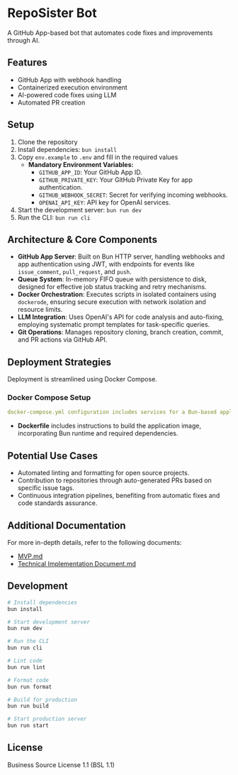 # RepoSister Bot

A GitHub App-based bot that automates code fixes and improvements through AI.

## Features

- GitHub App with webhook handling
- Containerized execution environment
- AI-powered code fixes using LLM
- Automated PR creation

## Setup

1. Clone the repository
2. Install dependencies: `bun install`
3. Copy `env.example` to `.env` and fill in the required values
   - **Mandatory Environment Variables:**  
     - `GITHUB_APP_ID`: Your GitHub App ID.  
     - `GITHUB_PRIVATE_KEY`: Your GitHub Private Key for app authentication.  
     - `GITHUB_WEBHOOK_SECRET`: Secret for verifying incoming webhooks.  
     - `OPENAI_API_KEY`: API key for OpenAI services.
4. Start the development server: `bun run dev`
5. Run the CLI: `bun run cli`

## Architecture & Core Components

- **GitHub App Server**: Built on Bun HTTP server, handling webhooks and app authentication using JWT, with endpoints for events like `issue_comment`, `pull_request`, and `push`.
- **Queue System**: In-memory FIFO queue with persistence to disk, designed for effective job status tracking and retry mechanisms.
- **Docker Orchestration**: Executes scripts in isolated containers using `dockerode`, ensuring secure execution with network isolation and resource limits.
- **LLM Integration**: Uses OpenAI's API for code analysis and auto-fixing, employing systematic prompt templates for task-specific queries.
- **Git Operations**: Manages repository cloning, branch creation, commit, and PR actions via GitHub API.

## Deployment Strategies

Deployment is streamlined using Docker Compose.
### Docker Compose Setup
```yaml
docker-compose.yml configuration includes services for a Bun-based application with options for environment variables, volume mounts, and networking.
```
- **Dockerfile** includes instructions to build the application image, incorporating Bun runtime and required dependencies.

## Potential Use Cases

- Automated linting and formatting for open source projects.
- Contribution to repositories through auto-generated PRs based on specific issue tags.
- Continuous integration pipelines, benefiting from automatic fixes and code standards assurance.

## Additional Documentation

For more in-depth details, refer to the following documents:
- [MVP.md](docs/MVP.md)
- [Technical Implementation Document.md](docs/Technical%20Implementation%20Document.md)

## Development

```bash
# Install dependencies
bun install

# Start development server
bun run dev

# Run the CLI
bun run cli

# Lint code
bun run lint

# Format code
bun run format

# Build for production
bun run build

# Start production server
bun run start
```

## License

Business Source License 1.1 (BSL 1.1)
